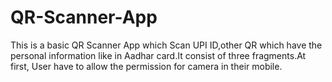 # QR-Scanner-App
This is a basic QR Scanner App which Scan UPI ID,other QR which have the personal information like in Aadhar card.It consist of three fragments.At first, User have 
to allow the permission for camera in their mobile. 


